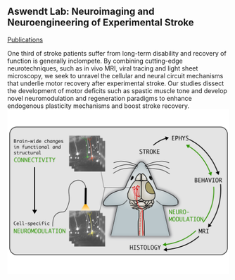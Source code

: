 ## Aswendt Lab: Neuroimaging and Neuroengineering of Experimental Stroke
[Publications](Publications.md)

One third of stroke patients suffer from long-term disability and recovery of function is generally inclompete. By combining cutting-edge neurotechniques, such as in vivo MRI, viral tracing and light sheet microscopy, we seek to unravel the cellular and neural circuit mechanisms that underlie motor recovery after experimental stroke. Our studies dissect the development of motor deficits such as spastic muscle tone and develop novel neuromodulation and regeneration paradigms to enhance endogenous plasticity mechanisms and boost stroke recovery. 
![Schemet](/Images/Schema_Maus_Neuromodulation_Internetseite.png)
